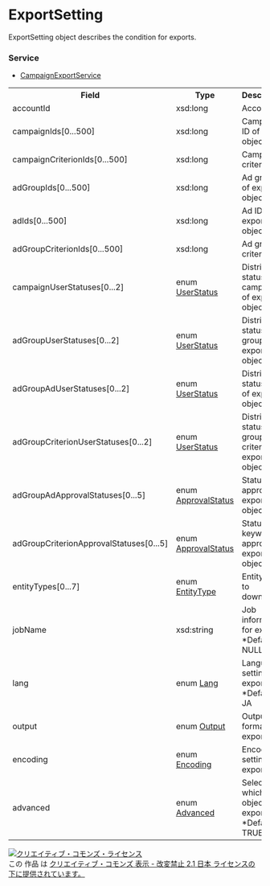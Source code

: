 # ExportSetting
ExportSetting object describes the condition for exports.

### Service
+ [CampaignExportService](../services/CampaignExportService.md)

<table>
 <tr>
  <th>Field</th>
  <th>Type</th>
  <th>Description</th>
  <th>response</th>
  <th>get</th>
  <th>add</th>
  <th>set</th>
  <th>remove</th>
 </tr>
 <tr>
  <td>accountId</td>
  <td>xsd:long</td>
  <td>Account ID.</td>
  <td>-</td>
  <td>-</td>
  <td>Requirement</td>
  <td>-</td>
  <td>-</td>
 </tr>
 <tr>
  <td>campaignIds[0...500]</td>
  <td>xsd:long</td>
  <td>Campaign ID of export objective.</td>
  <td>-</td>
  <td>-</td>
  <td>Optional</td>
  <td>-</td>
  <td>-</td>
 </tr>
 <tr>
  <td>campaignCriterionIds[0...500]</td>
  <td>xsd:long</td>
  <td>Campaign criteria ID.</td>
  <td>-</td>
  <td>-</td>
  <td>Optional</td>
  <td>-</td>
  <td>-</td>
 </tr>
 <tr>
  <td>adGroupIds[0...500]</td>
  <td>xsd:long</td>
  <td>Ad group ID of export objective.</td>
  <td>-</td>
  <td>-</td>
  <td>Optional</td>
  <td>-</td>
  <td>-</td>
 </tr>
 <tr>
  <td>adIds[0...500]</td>
  <td>xsd:long</td>
  <td>Ad ID of export objective.</td>
  <td>-</td>
  <td>-</td>
  <td>Optional</td>
  <td>-</td>
  <td>-</td>
 </tr>
 <tr>
  <td>adGroupCriterionIds[0...500]</td>
  <td>xsd:long</td>
  <td>Ad group criteria ID.</td>
  <td>-</td>
  <td>-</td>
  <td>Optional</td>
  <td>-</td>
  <td>-</td>
 </tr>
 <tr>
  <td>campaignUserStatuses[0...2]</td>
  <td>enum <a href="./UserStatus.md">UserStatus</a></td>
  <td>Distribution status in campaign of export objective.</td>
  <td>-</td>
  <td>-</td>
  <td>Optional</td>
  <td>-</td>
  <td>-</td>
 </tr>
 <tr>
  <td>adGroupUserStatuses[0...2]</td>
  <td>enum <a href="./UserStatus.md">UserStatus</a></td>
  <td>Distribution status in ad group of export objective.</td>
  <td>-</td>
  <td>-</td>
  <td>Optional</td>
  <td>-</td>
  <td>-</td>
 </tr>
 <tr>
  <td>adGroupAdUserStatuses[0...2]</td>
  <td>enum <a href="./UserStatus.md">UserStatus</a></td>
  <td>Distribution status in ad of export objective.</td>
  <td>-</td>
  <td>-</td>
  <td>Optional</td>
  <td>-</td>
  <td>-</td>
 </tr>
 <tr>
  <td>adGroupCriterionUserStatuses[0...2]</td>
  <td>enum <a href="./UserStatus.md">UserStatus</a></td>
  <td>Distribution status in ad group criteria of export objective.</td>
  <td>-</td>
  <td>-</td>
  <td>Optional</td>
  <td>-</td>
  <td>-</td>
 </tr>
 <tr>
  <td>adGroupAdApprovalStatuses[0...5]</td>
  <td>enum <a href="./ApprovalStatus.md">ApprovalStatus</a></td>
  <td>Status in ad approval of export objective.</td>
  <td>-</td>
  <td>-</td>
  <td>Optional</td>
  <td>-</td>
  <td>-</td>
 </tr>
  <tr>
  <td>adGroupCriterionApprovalStatuses[0...5]</td>
  <td>enum <a href="./ApprovalStatus.md">ApprovalStatus</a></td>
  <td>Status in keyword approval of export objective.</td>
  <td>-</td>
  <td>-</td>
  <td>Optional</td>
  <td>-</td>
  <td>-</td>
 </tr>
 <tr>
  <td>entityTypes[0...7]</td>
  <td>enum <a href="./EntityType_CampaignExport.md">EntityType</a></td>
  <td>Entity type to download.</td>
  <td>-</td>
  <td>-</td>
  <td>Optional</td>
  <td>-</td>
  <td>-</td>
 </tr>
 <tr>
  <td>jobName</td>
  <td>xsd:string</td>
  <td>Job information for export.<br>*Default: NULL</td>
  <td>-</td>
  <td>-</td>
  <td>Optional</td>
  <td>-</td>
  <td>-</td>
 </tr>
 <tr>
  <td>lang</td>
  <td>enum <a href="./Lang.md">Lang</a></td>
  <td>Language setting for export.<br>*Default: JA</td>
  <td>-</td>
  <td>-</td>
  <td>Optional</td>
  <td>-</td>
  <td>-</td>
 </tr>
 <tr>
  <td>output</td>
  <td>enum <a href="./Output.md">Output</a></td>
  <td>Output format for export.</td>
  <td>-</td>
  <td>-</td>
  <td>Requirement</td>
  <td>-</td>
  <td>-</td>
 </tr>
 <tr>
  <td>encoding</td>
  <td>enum <a href="./Encoding.md">Encoding</a></td>
  <td>Encoding setting of export.</td>
  <td>-</td>
  <td>-</td>
  <td>Requirement</td>
  <td>-</td>
  <td>-</td>
 </tr>
 <tr>
  <td>advanced</td>
  <td>enum <a href="./Advanced.md">Advanced</a></td>
  <td>Select which object to export.<br>*Default: TRUE</td>
  <td>-</td>
  <td>-</td>
  <td>Optional</td>
  <td>-</td>
  <td>-</td>
 </tr>
</table>

<a rel="license" href="http://creativecommons.org/licenses/by-nd/2.1/jp/"><img alt="クリエイティブ・コモンズ・ライセンス" style="border-width:0" src="https://i.creativecommons.org/l/by-nd/2.1/jp/88x31.png" /></a><br />この 作品 は <a rel="license" href="http://creativecommons.org/licenses/by-nd/2.1/jp/">クリエイティブ・コモンズ 表示 - 改変禁止 2.1 日本 ライセンスの下に提供されています。</a>
